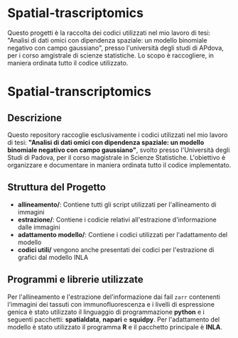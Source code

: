 # Spatial-trascriptomics

Questo progetti è la raccolta dei codici utilizzati nel mio lavoro di tesi: "Analisi di dati omici con dipendenza spaziale: un modello binomiale negativo con campo gaussiano", presso l'università degli studi di APdova, per i corso amgistrale di scienze statistiche. Lo scopo è raccogliere, in maniera ordinata tutto il codice utilizzato.

# Spatial-transcriptomics

## Descrizione
Questo repository raccoglie esclusivamente i codici utilizzati nel mio lavoro di tesi: **"Analisi di dati omici con dipendenza spaziale: un modello binomiale negativo con campo gaussiano"**, svolto presso l'Università degli Studi di Padova, per il corso magistrale in Scienze Statistiche. L'obiettivo è organizzare e documentare in maniera ordinata tutto il codice implementato.

## Struttura del Progetto
- **allineamento/**: Contiene tutti gli script utilizzati per l'allineamento di immagini
- **estrazione/**: Contiene i codicie relativi all'estrazione d'informazione dalle immagini
- **adattamento modello/**: Contiene i codici utilizzati per l'adattamento del modello
- **codici utili/** vengono anche presentati dei codici per l'estrazione di grafici dal modello INLA

## Programmi e librerie utilizzate
Per l'allineamento e l'estrazione del'informazione dai fail `zarr` contenenti l'immagini dei tassuti con immunofluorescenza e i livelli di espressione genica è stato utilizzato il linguaggio di programmazione **python** e i seguenti pacchetti: **spatialdata**, **napari** e **squidpy**.
Per l'adattamento del modello è stato utilizzato il programma **R** e il pacchetto principale è **INLA**.




